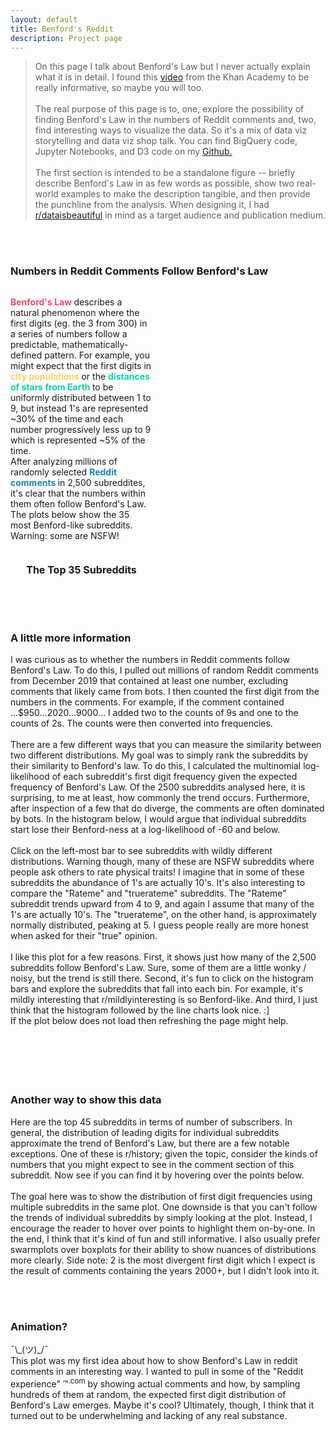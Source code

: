 ```yaml
---
layout: default
title: Benford's Reddit
description: Project page
---
```

<script src="https://d3js.org/d3.v5.js"></script>
<link rel="stylesheet" href="stylesheet.css">

<div class="main">
    <blockquote>
        On this page I talk about Benford's Law but I never actually explain what it is in detail. 
        I found this <a href="https://www.khanacademy.org/math/algebra-home/alg-exp-and-log/alg-logarithmic-scale/v/vi-and-sal-talk-about-the-mysteries-of-benford-s-law">video</a> 
        from the Khan Academy to be really informative, so maybe you will too.
        <br><br>
        The real purpose of this page is to, one, explore the possibility of finding Benford's Law in the numbers of Reddit comments
        and, two, find interesting ways to visualize the data. So it's a mix of data viz storytelling and data viz shop talk.
        You can find BigQuery code, Jupyter Notebooks, and D3 code on my <a href="https://github.com/pjsample">Github.</a>
        <br><br>
        The first section is intended to be a standalone figure -- briefly describe Benford's Law in as few words as possible,
        show two real-world examples to make the description tangible, and then provide the punchline from the analysis.
        When designing it, I had <a href="https://www.reddit.com/r/dataisbeautiful/">r/dataisbeautiful</a> in mind as a
        target audience and publication medium.
    </blockquote>
    <br><br>
    <div id="big_div" class="big_plot">
        <h3>Numbers in Reddit Comments Follow Benford's Law</h3>
            <div style="display: flex;">
                <div id="big_plot_text" style="width: 45%;">
                    <p>
                    <span style="color:#EF476F;font-weight:bold">Benford's Law </span> describes a natural phenomenon where the first digits (eg. the 3 from 300)
                    in a series of numbers follow a predictable, mathematically-defined pattern.
                    For example, you might expect that the first digits in <span style="color:#FFD166;font-weight:bold"> city populations </span> or the 
                    <span style="color:#06D6A0;font-weight:bold"> distances of stars from Earth </span> to be uniformly distributed between 1 to 9, but instead 1's
                    are represented ~30% of the time and each number progressively less up to 9 which is represented ~5% of the time.
                    <br>
                    After analyzing millions of randomly selected <span style="color:#118AB2;font-weight:bold">Reddit comments </span> in 2,500 subreddites, 
                    it's clear that the numbers within them often follow Benford's Law. The plots below show the 35 most 
                    Benford-like subreddits. Warning: some are NSFW!
                    </p>
                </div>
                <div id="ben_example_div" style="flex-grow: 1; margin-left: 40px; margin-top: 25px">
                </div>
            </div>
            <div id="subreddits_div" style="padding-top: 0px">
            <div style="display: flex; width: 90%; margin: auto;">
                <div style="width: 300px;"><h3 style="font-size: 16px;">The Top 35 Subreddits</h3></div>
                <div class="legend_div_class" align=right style="flex-grow: 1; margin-right: 10px;"></div>
            </div>
                <div id="good_subreddits_div" style="width: 90%; margin: auto;"></div>
            <!-- <h4>The Bottom 40</h4>
                <div id="bad_subreddits_div">
            </div> -->
            </div>
        </div>
    <div id="section_2_div" class="section_2" style="padding-top: 50px;">
       <h3>A little more information</h3>
        <p>
            I was curious as to whether the numbers in Reddit comments follow Benford's Law. To do this, I pulled out
            millions of random Reddit comments from December 2019 that contained at least one number, excluding
            comments that likely came from bots.
            I then counted the first digit from the numbers in the comments. For example,
            if the comment contained ...$950...2020...9000... I added two to the counts of 9s and one to the counts of 2s.
            The counts were then converted into frequencies.
            <br><br>
            There are a few different ways that you can measure the similarity between two different distributions.
            My goal was to simply rank the subreddits by their similarity to Benford's law. To do
            this, I calculated the
            multinomial log-likelihood of each subreddit's first digit frequency given the expected frequency
            of Benford's Law. Of the 2500 subreddits analysed here, it is surprising, to me at least, how commonly
            the trend occurs. Furthermore, after inspection of a few that do diverge, the comments are often
            dominated by bots. In the histogram below, I would argue that individual subreddits start lose their Benford-ness
            at a log-likelihood of -60 and below.
            <br><br>
            Click on the left-most bar to see subreddits with wildly different distributions.
            Warning though, many of these are NSFW subreddits where people ask others to rate physical
            traits! I imagine that in some of these subreddits the abundance of 1's are actually 10's. It's also
            interesting to compare the "Rateme" and "truerateme" subreddits. The "Rateme" subreddit trends upward
            from 4 to 9, and again I assume that many of the 1's are actually 10's. The "truerateme", on the other
            hand, is approximately normally distributed, peaking at 5. I guess people really are more honest when
            asked for their "true" opinion.
            <br><br>
            I like this plot for a few reasons. First, it shows just how many of the 2,500 subreddits follow
            Benford's Law. Sure, some of them are a little wonky / noisy, but the trend is still there. Second, it's fun
            to click on the histogram bars and explore the subreddits that fall into each bin. For example, it's mildly 
            interesting that r/mildlyinteresting is so Benford-like. And third, I just think 
            that the histogram followed by the line charts look nice. :]
            <br> If the plot below does not load then refreshing the page might help.
        </p>
        <br>
        <div id="likelihood-div"> </div>
        <div class="legend_div_class" align="right" style="padding-top: 10px;"></div>
        <div id="subreddit-div" style="padding-top: 10px;"></div>
        <div>
        </div>
        <br>
        <br>
            <div id="subplot-div">
                <h3>Another way to show this data</h3>
                <p>
                    Here are the top 45 subreddits in terms of number of subscribers. In general, the distribution of
                    leading digits for individual subreddits approximate the trend of Benford's Law, but there are a few
                    notable exceptions. One of these is r/history; given the topic, consider the kinds of numbers that
                    you might expect to see in the comment section of this subreddit. Now see if you can find it by
                    hovering over the points below.
                    <br><br>
                    The goal here was to show the distribution of first digit frequencies using multiple subreddits
                    in the same plot. One downside is that you can't follow the trends of individual subreddits by simply
                    looking at the plot. Instead, I encourage the reader to hover over points to highlight them on-by-one.
                    In the end, I think that it's kind of fun and still informative. I also usually prefer swarmplots
                    over boxplots for their ability to show nuances of distributions more clearly. Side note: 2 is the most
                    divergent first digit which I expect is the result of comments containing the years 2000+, but I didn't look into it.
                </p>
                <div id="swarmplot-div"> </div>
                <br><br>
            </div>
            <div>
                <h3 align="left">Animation?</h3>
                <p>
                ¯\_(ツ)_/¯ <br>
                    This plot was my first idea about how to show Benford's Law in reddit comments in an interesting way.
                    I wanted to pull in some of the "Reddit experience" &trade;<sup>.com</sup> by showing actual comments
                    and how, by sampling hundreds of them at random, the expected first digit distribution of Benford's Law emerges.
                    Maybe it's cool? Ultimately, though, I think that it turned out to be underwhelming and lacking of 
                    any real substance.
                </p>
            </div>
            <div style="display: flex;">
                <div id="reddit-benford-div" style="width: 50%;">
                </div>
                <div id="comment_div" class="comment" style="flex-grow: 1; margin-left: 40px;">
                </div>
            </div>
            <div id="intro-bens-div"></div>
        </div>
</div>

<script src="script.js"></script>
<script src="subreddits.js"></script>
<script src="big_plot.js"></script>